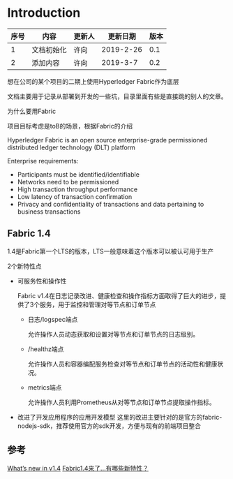 # Introduction

序号 | 内容 | 更新人 | 更新日期 | 版本
---| --- | --- | --- | ---
1 | 文档初始化 | 许向 | 2019-2-26 | 0.1
2 | 添加内容 | 许向 | 2019-3-7 | 0.2

想在公司的某个项目的二期上使用Hyperledger Fabric作为底层

文档主要用于记录从部署到开发的一些坑，目录里面有些是直接跳的别人的文章。

为什么要用Fabric

项目目标考虑是toB的场景，根据Fabric的介绍

Hyperledger Fabric is an open source enterprise-grade permissioned distributed ledger technology (DLT) platform

Enterprise requirements:

- Participants must be identified/identifiable
- Networks need to be permissioned
- High transaction throughput performance
- Low latency of transaction confirmation
- Privacy and confidentiality of transactions and data pertaining to business transactions

## Fabric 1.4

1.4是Fabric第一个LTS的版本，LTS一般意味着这个版本可以被认可用于生产

2个新特性点

- 可服务性和操作性

   Fabric v1.4在日志记录改进、健康检查和操作指标方面取得了巨大的进步，提供了3个服务，用于监控和管理对等节点和订单节点

   - 日志/logspec端点

      允许操作人员动态获取和设置对等节点和订单节点的日志级别。

   - /healthz端点

      允许操作人员和容器编配服务检查对等节点和订单节点的活动性和健康状况。

   - metrics端点

      允许操作人员利用Prometheus从对等节点和订单节点提取操作指标。

- 改进了开发应用程序的应用开发模型
   这里的改进主要针对的是官方的fabric-nodejs-sdk，推荐使用官方的sdk开发，方便与现有的前端项目整合


## 参考
[What’s new in v1.4](https://hyperledger-fabric.readthedocs.io/en/latest/whatsnew.html)
[Fabric1.4来了...有哪些新特性？](https://zhuanlan.zhihu.com/p/52420063)
